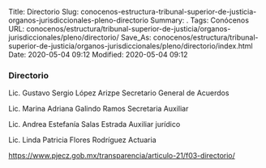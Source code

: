 Title: Directorio
Slug: conocenos-estructura-tribunal-superior-de-justicia-organos-jurisdiccionales-pleno-directorio
Summary: .
Tags: Conócenos
URL: conocenos/estructura/tribunal-superior-de-justicia/organos-jurisdiccionales/pleno/directorio/
Save_As: conocenos/estructura/tribunal-superior-de-justicia/organos-jurisdiccionales/pleno/directorio/index.html
Date: 2020-05-04 09:12
Modified: 2020-05-04 09:12



### Directorio

Lic. Gustavo Sergio López Arizpe
Secretario General de Acuerdos

Lic. Marina Adriana Galindo Ramos
Secretaria Auxiliar

Lic. Andrea Estefanía Salas Estrada
Auxiliar jurídico

Lic. Linda Patricia Flores Rodríguez
Actuaria



https://www.pjecz.gob.mx/transparencia/articulo-21/f03-directorio/






